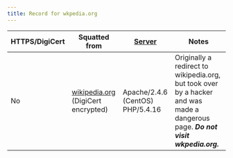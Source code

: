 ```yaml
---
title: Record for wkpedia.org
---
```

| HTTPS/DigiCert | Squatted from                                               | [Server](https://dnschecker.org/website-server-software.php) | Notes                                                                                                                            |
| -------------- | ----------------------------------------------------------- | ------------------------------------------------------------ | -------------------------------------------------------------------------------------------------------------------------------- |
| No             | [wikipedia.org](https://wikipedia.org) (DigiCert encrypted) | Apache/2.4.6 (CentOS) PHP/5.4.16                             | Originally a redirect to wikipedia.org, but took over by a hacker and was made a dangerous page. ***Do not visit wkpedia.org.*** |
